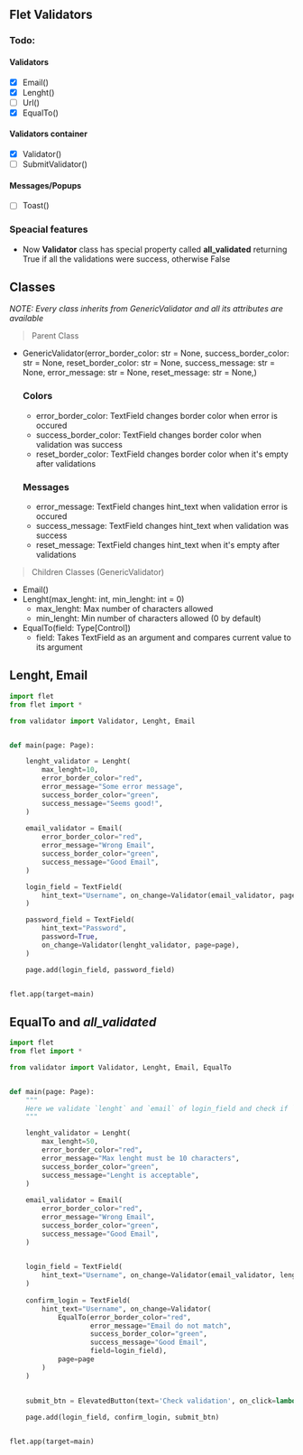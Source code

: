 ## Flet Validators


### Todo:
#### Validators
- [x] Email()
- [x] Lenght()
- [ ] Url()
- [x] EqualTo()

#### Validators container
- [x] Validator()
- [ ] SubmitValidator()

#### Messages/Popups
- [ ] Toast()

### Speacial features
- Now **Validator** class has special property called **all_validated** returning True if all the validations were success, otherwise False

## Classes
*NOTE: Every class inherits from GenericValidator and all its attributes are available*
> Parent Class
* GenericValidator(error_border_color: str = None,
        success_border_color: str = None,
        reset_border_color: str = None,
        success_message: str = None,
        error_message: str = None,
        reset_message: str = None,)
    
    ### Colors
    * error_border_color: TextField changes border color when error is occured
    * success_border_color: TextField changes border color when validation was success
    * reset_border_color: TextField changes border color when it's empty after validations

    ###  Messages
    * error_message: TextField changes hint_text when validation error is occured
    * success_message: TextField changes hint_text when validation was success
    * reset_message: TextField changes hint_text when it's empty after validations

> Children Classes (GenericValidator)
* Email()
* Lenght(max_lenght: int, min_lenght: int = 0)
    * max_lenght: Max number of characters allowed
    * min_lenght: Min number of characters allowed (0 by default)
* EqualTo(field: Type[Control])
    * field: Takes TextField as an argument and compares current value to its argument

## Lenght, Email
```python
import flet
from flet import *

from validator import Validator, Lenght, Email


def main(page: Page):

    lenght_validator = Lenght(
        max_lenght=10,
        error_border_color="red",
        error_message="Some error message",
        success_border_color="green",
        success_message="Seems good!",
    )
    
    email_validator = Email(
        error_border_color="red",
        error_message="Wrong Email",
        success_border_color="green",
        success_message="Good Email",
    )

    login_field = TextField(
        hint_text="Username", on_change=Validator(email_validator, page=page)
    )

    password_field = TextField(
        hint_text="Password",
        password=True,
        on_change=Validator(lenght_validator, page=page),
    )

    page.add(login_field, password_field)


flet.app(target=main)

```
## EqualTo and *all_validated*
```python
import flet
from flet import *

from validator import Validator, Lenght, Email, EqualTo


def main(page: Page):
    """
    Here we validate `lenght` and `email` of login_field and check if `confirm_login` is equal to `login_field`. At last, we create button to check if everything is correct to validate correct data by using `all_validated` property. If validations are correct, it return True, otherwise False 
    """

    lenght_validator = Lenght(
        max_lenght=50,
        error_border_color="red",
        error_message="Max lenght must be 10 characters",
        success_border_color="green",
        success_message="Lenght is acceptable",
    )
    
    email_validator = Email(
        error_border_color="red",
        error_message="Wrong Email",
        success_border_color="green",
        success_message="Good Email",
    )
    

    login_field = TextField(
        hint_text="Username", on_change=Validator(email_validator, lenght_validator, page=page)
    )
    
    confirm_login = TextField(
        hint_text="Username", on_change=Validator(
            EqualTo(error_border_color="red",
                    error_message="Email do not match",
                    success_border_color="green",
                    success_message="Good Email",
                    field=login_field),
            page=page
        )
    )

  
    submit_btn = ElevatedButton(text='Check validation', on_click=lambda x: print(login_field.on_change.all_validated and confirm_login.on_change.all_validated))
    
    page.add(login_field, confirm_login, submit_btn)


flet.app(target=main)


```
